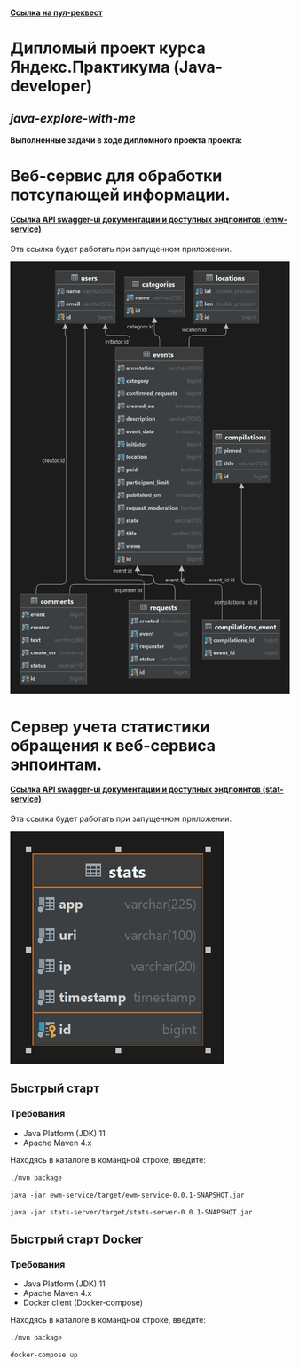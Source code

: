 #### [Ссылка на пул-реквест](https://github.com/Wirt150/java-explore-with-me/pull/3)


# Дипломый проект курса Яндекс.Практикума (Java-developer) 
## *java-explore-with-me*

**Выполненные задачи в ходе дипломного проекта проекта:**

Веб-сервис для обработки потсупающей информации.
========================
#### [Ссылка API swagger-ui документации и доступных эндпоинтов (emw-service)](http://localhost:8080/swagger-ui/index.html)
Эта ссылка будет работать при запущенном приложении.

![Схема БД для ewm-service](docs/categories.png)

Сервер учета статистики обращения к веб-сервиса энпоинтам.
========================
#### [Ссылка API swagger-ui документации и доступных эндпоинтов (stat-service)](http://localhost:9090/swagger-ui/index.html)
Эта ссылка будет работать при запущенном приложении.

![Схема БД для stat-service](docs/stats.png)

## Быстрый старт
### Требования
- Java Platform (JDK) 11
- Apache Maven 4.x

Находясь в каталоге в командной строке, введите:

`./mvn package`

`java -jar ewm-service/target/ewm-service-0.0.1-SNAPSHOT.jar`

`java -jar stats-server/target/stats-server-0.0.1-SNAPSHOT.jar`

## Быстрый старт Docker
### Требования
- Java Platform (JDK) 11
- Apache Maven 4.x
- Docker client (Docker-compose)

Находясь в каталоге в командной строке, введите:

`./mvn package`

`docker-compose up`